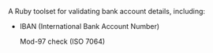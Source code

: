 A Ruby toolset for validating bank account details, including:

* IBAN (International Bank Account Number)

	Mod-97 check (ISO 7064)